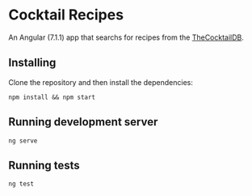 # Cocktail Recipes

An Angular (7.1.1) app that searchs for recipes from the [TheCocktailDB](https://www.thecocktaildb.com/).

## Installing

Clone the repository and then install the dependencies:

```[bash]
npm install && npm start
```

## Running development server

```[bash]
ng serve
```

## Running tests

```[bash]
ng test
```